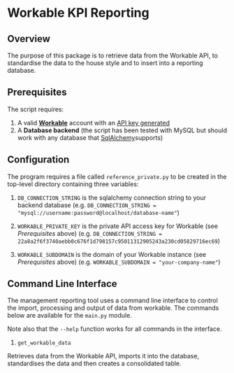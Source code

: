 # Workable KPI Reporting

## Overview

The purpose of this package is to retrieve data from the Workable API, to standardise the data to the house style and to insert into a reporting database.

## Prerequisites

The script requires:

1. A valid [**Workable**](https://developers.workable.com) account with an [API key generated](https://resources.workable.com/support/how-to-generate-an-api-access-token-for-workable)
2. A **Database backend** (the script has been tested with MySQL but should work with any database that [SqlAlchemy](https://www.sqlalchemy.org)supports)

## Configuration

The program requires a file called `reference_private.py` to be created in the top-level directory containing three variables:

1. `DB_CONNECTION_STRING` is the sqlalchemy connection string to your backend database (e.g. `DB_CONNECTION_STRING = "mysql://username:password@localhost/database-name"`)

2. `WORKABLE_PRIVATE_KEY` is the private API access key for Workable (see _Prerequisites_ above) (e.g. `DB_CONNECTION_STRING = 22a8a2f6f3740aebb0c676f1d798157c95011312905243a230cd05829716ec69`)

3. `WORKABLE_SUBDOMAIN` is the domain of your Workable instance (see _Prerequisites_ above) (e.g. `WORKABLE_SUBDOMAIN = "your-company-name"`)

## Command Line Interface

The management reporting tool uses a command line interface to control the import, processing and output of data from workable. The commands below are available for the `main.py` module.

Note also that the `--help` function works for all commands in the interface.

1. `get_workable_data`

Retrieves data from the Workable API, imports it into the database, standardises the data and then creates a consolidated table.

